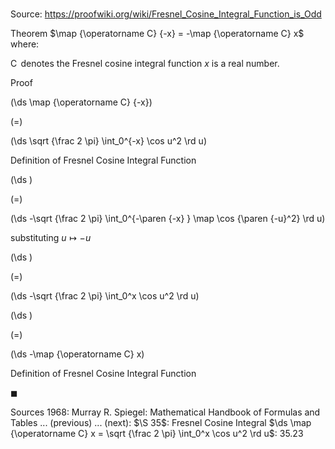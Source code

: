 # 

Source: https://proofwiki.org/wiki/Fresnel_Cosine_Integral_Function_is_Odd

Theorem
$\map {\operatorname C} {-x} = -\map {\operatorname C} x$
where: 

$\operatorname C$ denotes the Fresnel cosine integral function
$x$ is a real number.


Proof













\(\ds \map {\operatorname C} {-x}\)

\(=\)







\(\ds \sqrt {\frac 2 \pi} \int_0^{-x} \cos u^2 \rd u\)





Definition of Fresnel Cosine Integral Function














\(\ds \)

\(=\)







\(\ds -\sqrt {\frac 2 \pi} \int_0^{-\paren {-x} } \map \cos {\paren {-u}^2} \rd u\)





substituting $u \mapsto -u$














\(\ds \)

\(=\)







\(\ds -\sqrt {\frac 2 \pi} \int_0^x \cos u^2 \rd u\)




















\(\ds \)

\(=\)







\(\ds -\map {\operatorname C} x\)





Definition of Fresnel Cosine Integral Function



$\blacksquare$


Sources
1968: Murray R. Spiegel: Mathematical Handbook of Formulas and Tables ... (previous) ... (next): $\S 35$: Fresnel Cosine Integral $\ds \map {\operatorname C} x = \sqrt {\frac 2 \pi} \int_0^x \cos u^2 \rd u$: $35.23$




